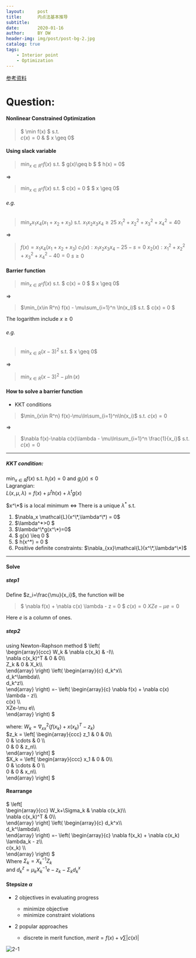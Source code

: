 ```yaml
---
layout:     post
title:      内点法基本推导
subtitle:   
date:       2020-01-16
author:     BY DW
header-img: img/post/post-bg-2.jpg
catalog: true
tags:
    - Interior point
    - Optimization
---
```

[参考资料](http://apmonitor.com/me575/uploads/Main/interior_point_lecture.pdf)  
# Question:  
#### Nonlinear Constrained Optimization
>$ \min f(x) $
s.t.  
$c(x)=0$ & $ x \geq 0$  

#### Using slack variable  

>$\min_{x\in R^n} f(x)$
s.t.
$ g(x)\geq b $
$ h(x) = 0$ 

$\Rightarrow$

>$\min_{x\in R^n} f(x)$
s.t.
$ c(x) = 0 $
$ x \geq 0$ 

###### e.g.
> $\min_x x_1 x_4(x_1+x_2+x_3)$
s.t.
$x_1 x_2 x_3 x_4 \geq 25$
$x_1^2 + x_2^2 + x_3^2 + x_4^2 = 40$

$\Rightarrow$

> $f(x) = x_1 x_4(x_1+x_2+x_3)$
$c_1(x) : x_1 x_2 x_3 x_4 - 25 - s = 0$
$x_2(x) : x_1^2 + x_2^2 + x_3^2 + x_4^2 - 40 = 0$
$s \geq 0$

#### Barrier function
>$\min_{x\in R^n} f(x)$
s.t.
$ c(x) = 0 $
$ x \geq 0$ 

$\Rightarrow$

>$\min_{x\in R^n} f(x) - \mu\sum_{i=1}^n \ln(x_i)$
s.t.
$ c(x) = 0 $

The logarithm include $x\geq 0$

###### e.g.
>$\min_{x\in R} (x-3)^2$
s.t.
$ x \geq 0$

$\Rightarrow$

>$\min_{x\in R} (x-3)^2 - \mu\ln(x)$

#### How to solve a barrier function  
+ KKT conditions  

> $\min_{x\in R^n} f(x)-\mu\ln\sum_{i=1}^n\ln(x_i)$
s.t.
$c(x)=0$

$\Rightarrow$

> $\nabla f(x)-\nabla c(x)\lambda - \mu\ln\sum_{i=1}^n \frac{1}{x_i}$
s.t.
$c(x)=0$  
  
***  

##### KKT condition:  
$\min_{x\in R} f(x)$ s.t. $h_i(x)=0$ and $g_j(x)\leq 0$  
Lagrangian:  
$L(x,\mu,\lambda) = f(x)+\mu^th(x) + \lambda^t g(x)$  

$x^\*$ is a local minimum $\Leftrightarrow$ There is a unique $\lambda^*$ s.t.   
1. $\nabla_x \mathcal{L}(x^\*,\lambda^\*) = 0$
2. $\lambda^\*>0 $
3. $\lambda^\*g(x^\*)=0$
4. $ g(x) \leq 0 $
5. $ h(x^\*) = 0 $
6. Positive definite constraints: $\nabla_{xx}\mathcal{L}(x^\*,\lambda^\*)$  

---

#### Solve 
##### step1
Define $z_i=\frac{\mu}{x_i}$, the function will be
>$ \nabla f(x) + \nabla c(x) \lambda - z = 0 $
$c(x) = 0$
$XZe-\mu e = 0$

Here $e$ is a column of ones.

##### step2
using Newton-Raphson method
$
\left(              
  \begin{array}{ccc}
    W_k & \nabla c(x_k) & -I\\\\  
    \nabla c(x_k)^T & 0 & 0\\\\  
    Z_k & 0 & X_k\\\\  
  \end{array}
\right)
\left(
    \begin{array}{c}
    d_k^x\\\\  
    d_k^\lambda\\\\  
    d_k^z\\\\  
    \end{array}
\right)
 =-
\left(
    \begin{array}{c}
    \nabla f(x) + \nabla c(x) \lambda - z\\\\  
    c(x) \\\\  
    XZe-\mu e\\\\  
    \end{array}
\right)
$  

where:
$W_k = \nabla_{xx}^2 (f(x_k)+x(x_k)^T -z_k)$  
$z_k = 
\left[
    \begin{array}{ccc}
    z_1 & 0 & 0\\\\  
    0 & \cdots & 0 \\\\  
    0 & 0 & z_n\\\\  
    \end{array}
\right]
$  
$X_k = 
\left[
    \begin{array}{ccc}
    x_1 & 0 & 0\\\\  
    0 & \cdots & 0 \\\\  
    0 & 0 & x_n\\\\  
    \end{array}
\right]
$
  
#### Rearrange
$
\left[                 
  \begin{array}{cc}
    W_k+\Sigma_k & \nabla c(x_k)\\\\    
    \nabla c(x_k)^T & 0\\\\    
  \end{array}
\right]
\left(
    \begin{array}{c}
    d_k^x\\\\  
    d_k^\lambda\\\\  
    \end{array}
\right)
=-
\left(
    \begin{array}{c}
    \nabla f(x_k) + \nabla c(x_k) \lambda_k - z\\\\  
    c(x_k) \\\\  
    \end{array}
\right)
$  
Where $\Sigma_k = X_k^{-1}Z_k$  
and $d_k^z = \mu_kX_k^{-1}e-z_k-\Sigma_kd_k^x$  

#### Stepsize $\alpha$
+ 2 objectives in evaluating progress
  * minimize objective
  * minimize constraint violations

+ 2 popular approaches
  * discrete in merit function, $merit =f(x)+\nu \sum \lvert c(x) \rvert$  

![2-1](https://github.com/dw839566105/dw839566105.github.io/blob/master/img/IP/IP.png?raw=true)  